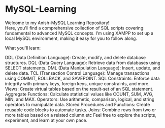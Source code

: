 # MySQL-Learning

Welcome to my Anish-MySQL Learning Repository!
<br>
Here, you'll find a comprehensive collection of SQL scripts covering fundamental to advanced MySQL concepts. I'm using XAMPP to set up a local MySQL environment, making it easy for you to follow along.

What you'll learn:

DDL (Data Definition Language): Create, modify, and delete database structures.
DQL (Data Query Language): Retrieve data from databases using SELECT statements.
DML (Data Manipulation Language): Insert, update, and delete data.
TCL (Transaction Control Language): Manage transactions using COMMIT, ROLLBACK, and SAVEPOINT.
SQL Constraints: Enforce data integrity with primary keys, foreign keys, unique constraints, and more.
Views: Create virtual tables based on the result-set of an SQL statement.
Aggregate Functions: Calculate statistical values like COUNT, SUM, AVG, MIN, and MAX.
Operators: Use arithmetic, comparison, logical, and string operators to manipulate data.
Stored Procedures and Functions: Create reusable code blocks to automate tasks.
Joins: Combine rows from two or more tables based on a related column.etc
Feel free to explore the scripts, experiment, and learn at your own pace.
